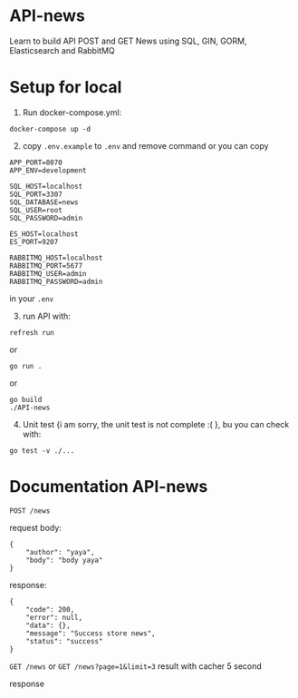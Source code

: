 # API-news
Learn to build API POST and GET News using SQL, GIN, GORM, Elasticsearch and RabbitMQ

# Setup for local
1. Run docker-compose.yml:
```
docker-compose up -d
```

2. copy `.env.example` to `.env` and remove command or you can copy 
```
APP_PORT=8070
APP_ENV=development

SQL_HOST=localhost
SQL_PORT=3307
SQL_DATABASE=news
SQL_USER=root
SQL_PASSWORD=admin

ES_HOST=localhost
ES_PORT=9207

RABBITMQ_HOST=localhost
RABBITMQ_PORT=5677
RABBITMQ_USER=admin
RABBITMQ_PASSWORD=admin
```
in your `.env`

3. run API with:
```
refresh run
```
or
```
go run .
```
or
```
go build
./API-news
```

4. Unit test {i am sorry, the unit test is not complete :( }, bu you can check with:
```
go test -v ./...
```

# Documentation API-news
`POST /news`

request body:
```
{
    "author": "yaya",
    "body": "body yaya"
}
```

response:
```
{
    "code": 200,
    "error": null,
    "data": {},
    "message": "Success store news",
    "status": "success"
}
```

`GET /news` or `GET /news?page=1&limit=3` 
result with cacher 5 second

response
```

```
